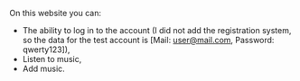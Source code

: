 On this website you can:
- The ability to log in to the account (I did not add the registration system, so the data for the test account is [Mail: user@mail.com, Password: qwerty123]),
- Listen to music,
- Add music.
